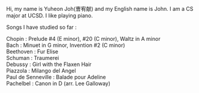 Hi, my name is Yuheon Joh(曺宥献) and my English name is John. I am a CS major at UCSD. I like playing piano.

Songs I have studied so far : 

Chopin : Prelude #4 (E minor), #20 (C minor), Waltz in A minor  <br>
Bach : Minuet in G minor, Invention #2 (C minor)  <br>
Beethoven : Fur Elise  <br>
Schuman : Traumerei   <br>
Debussy : Girl with the Flaxen Hair  <br>
Piazzola : Milango del Angel  <br>
Paul de Senneville : Balade pour Adeline  <br>
Pachelbel : Canon in D (arr. Lee Galloway)  <br>


<!--
**leyuheon1/leyuheon1** is a ✨ _special_ ✨ repository because its `README.md` (this file) appears on your GitHub profile.

Here are some ideas to get you started:

- 🔭 I’m currently working on ...
- 🌱 I’m currently learning ...
- 👯 I’m looking to collaborate on ...
- 🤔 I’m looking for help with ...
- 💬 Ask me about ...
- 📫 How to reach me: ...
- 😄 Pronouns: ...
- ⚡ Fun fact: ...
-->
